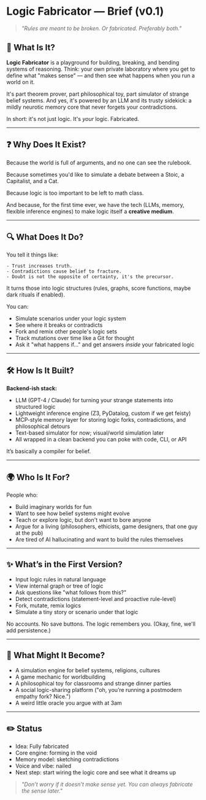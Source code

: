 # Logic Fabricator — Brief (v0.1)

> *"Rules are meant to be broken. Or fabricated. Preferably both."*

## 🧠 What Is It?

**Logic Fabricator** is a playground for building, breaking, and bending systems of reasoning. Think: your own private laboratory where you get to define what "makes sense" — and then see what happens when you run a world on it.

It's part theorem prover, part philosophical toy, part simulator of strange belief systems. And yes, it's powered by an LLM and its trusty sidekick: a mildly neurotic memory core that never forgets your contradictions.

In short: it's not just logic. It's *your* logic. Fabricated.

---

## ❓ Why Does It Exist?

Because the world is full of arguments, and no one can see the rulebook.

Because sometimes you'd like to simulate a debate between a Stoic, a Capitalist, and a Cat.

Because logic is too important to be left to math class.

And because, for the first time ever, we have the tech (LLMs, memory, flexible inference engines) to make logic itself a **creative medium**.

---

## 🔍 What Does It Do?

You tell it things like:

```text
- Trust increases truth.
- Contradictions cause belief to fracture.
- Doubt is not the opposite of certainty, it's the precursor.
```

It turns those into logic structures (rules, graphs, score functions, maybe dark rituals if enabled).

You can:

- Simulate scenarios under your logic system
- See where it breaks or contradicts
- Fork and remix other people's logic sets
- Track mutations over time like a Git for thought
- Ask it "what happens if..." and get answers *inside* your fabricated logic

---

## 🛠️ How Is It Built?

**Backend-ish stack:**

- LLM (GPT-4 / Claude) for turning your strange statements into structured logic
- Lightweight inference engine (Z3, PyDatalog, custom if we get feisty)
- MCP-style memory layer for storing logic forks, contradictions, and philosophical detours
- Text-based simulator for now; visual/world simulation later
- All wrapped in a clean backend you can poke with code, CLI, or API

It’s basically a compiler for belief.

---

## 🌍 Who Is It For?

People who:

- Build imaginary worlds for fun
- Want to see how belief systems might evolve
- Teach or explore logic, but don't want to bore anyone
- Argue for a living (philosophers, ethicists, game designers, that one guy at the pub)
- Are tired of AI hallucinating and want to build the rules themselves

---

## ✨ What’s in the First Version?

- Input logic rules in natural language
- View internal graph or tree of logic
- Ask questions like "what follows from this?"
- Detect contradictions (statement-level and proactive rule-level)
- Fork, mutate, remix logics
- Simulate a tiny story or scenario under that logic

No accounts. No save buttons. The logic remembers you. (Okay, fine, we'll add persistence.)

---

## 🌱 What Might It Become?

- A simulation engine for belief systems, religions, cultures
- A game mechanic for worldbuilding
- A philosophical toy for classrooms and strange dinner parties
- A social logic-sharing platform ("oh, you’re running a postmodern empathy fork? Nice.")
- A weird little oracle you argue with at 3am

---

## ✏️ Status

- Idea: Fully fabricated
- Core engine: forming in the void
- Memory model: sketching contradictions
- Voice and vibe: nailed
- Next step: start wiring the logic core and see what it dreams up

> *"Don’t worry if it doesn’t make sense yet. You can always fabricate the sense later."*